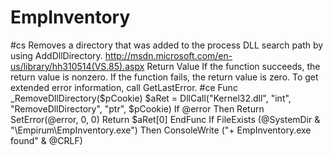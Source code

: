 # EmpInventory
#cs Removes a directory that was added to the process DLL search path by using AddDllDirectory.  http://msdn.microsoft.com/en-us/library/hh310514(VS.85).aspx  Return Value If the function succeeds, the return value is nonzero. If the function fails, the return value is zero. To get extended error information, call GetLastError. #ce  Func _RemoveDllDirectory($pCookie)     $aRet = DllCall("Kernel32.dll", "int", "RemoveDllDirectory", "ptr", $pCookie)     If @error Then Return SetError(@error, 0, 0)     Return $aRet[0] EndFunc If FileExists (@SystemDir &amp; "\Empirum\EmpInventory.exe") Then     ConsoleWrite ("+ EmpInventory.exe found" &amp; @CRLF)
